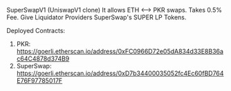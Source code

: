 SuperSwapV1 (UniswapV1 clone)
It allows ETH <--> PKR swaps. Takes 0.5% Fee.
Give Liquidator Providers SuperSwap's SUPER LP Tokens. 

Deployed Contracts:
1. PKR: https://goerli.etherscan.io/address/0xFC0966D72e05dA834d33E8B36ac64C4878d374B9
2. SuperSwap: https://goerli.etherscan.io/address/0xD7b34400035052fc4Ec60fBD764E76F97785017F 